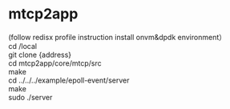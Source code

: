 # mtcp2app
  (follow redisx profile instruction install onvm&dpdk environment）  
  cd /local  
  git clone {address}  
  cd mtcp2app/core/mtcp/src  
  make  
  cd ../../../example/epoll-event/server  
  make  
  sudo ./server  


